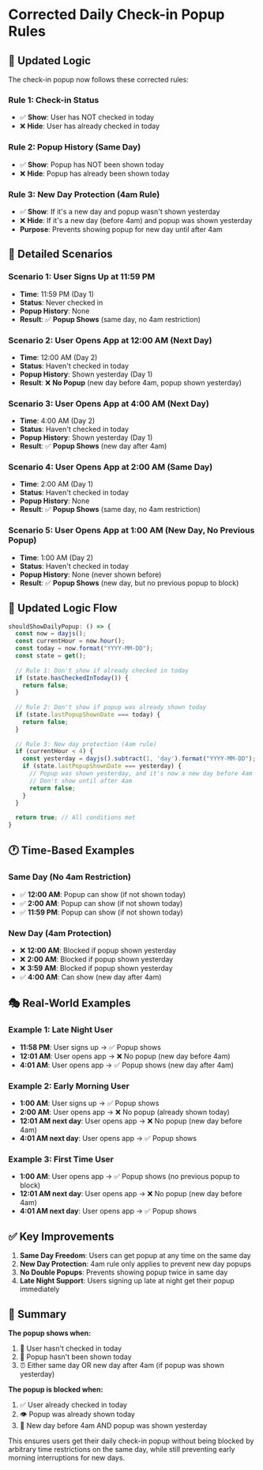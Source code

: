 # Corrected Daily Check-in Popup Rules

## 🎯 **Updated Logic**

The check-in popup now follows these corrected rules:

### **Rule 1: Check-in Status**
- ✅ **Show**: User has NOT checked in today
- ❌ **Hide**: User has already checked in today

### **Rule 2: Popup History (Same Day)**
- ✅ **Show**: Popup has NOT been shown today
- ❌ **Hide**: Popup has already been shown today

### **Rule 3: New Day Protection (4am Rule)**
- ✅ **Show**: If it's a new day and popup wasn't shown yesterday
- ❌ **Hide**: If it's a new day (before 4am) and popup was shown yesterday
- **Purpose**: Prevents showing popup for new day until after 4am

## 📅 **Detailed Scenarios**

### **Scenario 1: User Signs Up at 11:59 PM**
- **Time**: 11:59 PM (Day 1)
- **Status**: Never checked in
- **Popup History**: None
- **Result**: ✅ **Popup Shows** (same day, no 4am restriction)

### **Scenario 2: User Opens App at 12:00 AM (Next Day)**
- **Time**: 12:00 AM (Day 2)
- **Status**: Haven't checked in today
- **Popup History**: Shown yesterday (Day 1)
- **Result**: ❌ **No Popup** (new day before 4am, popup shown yesterday)

### **Scenario 3: User Opens App at 4:00 AM (Next Day)**
- **Time**: 4:00 AM (Day 2)
- **Status**: Haven't checked in today
- **Popup History**: Shown yesterday (Day 1)
- **Result**: ✅ **Popup Shows** (new day after 4am)

### **Scenario 4: User Opens App at 2:00 AM (Same Day)**
- **Time**: 2:00 AM (Day 1)
- **Status**: Haven't checked in today
- **Popup History**: None
- **Result**: ✅ **Popup Shows** (same day, no 4am restriction)

### **Scenario 5: User Opens App at 1:00 AM (New Day, No Previous Popup)**
- **Time**: 1:00 AM (Day 2)
- **Status**: Haven't checked in today
- **Popup History**: None (never shown before)
- **Result**: ✅ **Popup Shows** (new day, but no previous popup to block)

## 🔄 **Updated Logic Flow**

```typescript
shouldShowDailyPopup: () => {
  const now = dayjs();
  const currentHour = now.hour();
  const today = now.format("YYYY-MM-DD");
  const state = get();
  
  // Rule 1: Don't show if already checked in today
  if (state.hasCheckedInToday()) {
    return false;
  }
  
  // Rule 2: Don't show if popup was already shown today
  if (state.lastPopupShownDate === today) {
    return false;
  }
  
  // Rule 3: New day protection (4am rule)
  if (currentHour < 4) {
    const yesterday = dayjs().subtract(1, 'day').format("YYYY-MM-DD");
    if (state.lastPopupShownDate === yesterday) {
      // Popup was shown yesterday, and it's now a new day before 4am
      // Don't show until after 4am
      return false;
    }
  }
  
  return true; // All conditions met
}
```

## 🕐 **Time-Based Examples**

### **Same Day (No 4am Restriction)**
- ✅ **12:00 AM**: Popup can show (if not shown today)
- ✅ **2:00 AM**: Popup can show (if not shown today)
- ✅ **11:59 PM**: Popup can show (if not shown today)

### **New Day (4am Protection)**
- ❌ **12:00 AM**: Blocked if popup shown yesterday
- ❌ **2:00 AM**: Blocked if popup shown yesterday
- ❌ **3:59 AM**: Blocked if popup shown yesterday
- ✅ **4:00 AM**: Can show (new day after 4am)

## 🎭 **Real-World Examples**

### **Example 1: Late Night User**
- **11:58 PM**: User signs up → ✅ Popup shows
- **12:01 AM**: User opens app → ❌ No popup (new day before 4am)
- **4:01 AM**: User opens app → ✅ Popup shows (new day after 4am)

### **Example 2: Early Morning User**
- **1:00 AM**: User signs up → ✅ Popup shows
- **2:00 AM**: User opens app → ❌ No popup (already shown today)
- **12:01 AM next day**: User opens app → ❌ No popup (new day before 4am)
- **4:01 AM next day**: User opens app → ✅ Popup shows

### **Example 3: First Time User**
- **1:00 AM**: User opens app → ✅ Popup shows (no previous popup to block)
- **12:01 AM next day**: User opens app → ❌ No popup (new day before 4am)
- **4:01 AM next day**: User opens app → ✅ Popup shows

## ✅ **Key Improvements**

1. **Same Day Freedom**: Users can get popup at any time on the same day
2. **New Day Protection**: 4am rule only applies to prevent new day popups
3. **No Double Popups**: Prevents showing popup twice in same day
4. **Late Night Support**: Users signing up late at night get their popup immediately

## 🎯 **Summary**

**The popup shows when:**
1. 📝 User hasn't checked in today
2. 🚫 Popup hasn't been shown today
3. ⏰ Either same day OR new day after 4am (if popup was shown yesterday)

**The popup is blocked when:**
1. ✅ User already checked in today
2. 👁️ Popup was already shown today
3. 🌙 New day before 4am AND popup was shown yesterday

This ensures users get their daily check-in popup without being blocked by arbitrary time restrictions on the same day, while still preventing early morning interruptions for new days.
